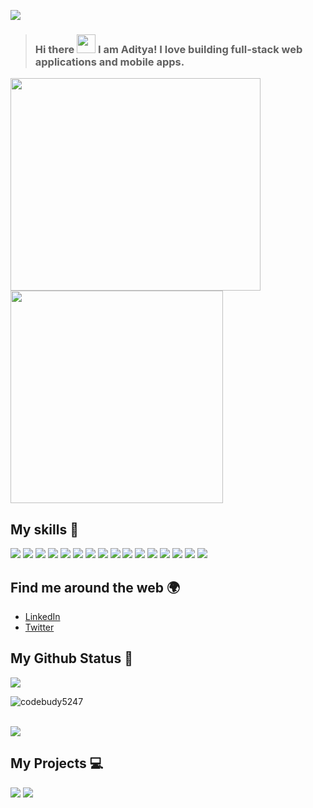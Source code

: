 ![](https://readme-typing-svg.herokuapp.com?font=Montserrat&color=49D3DF&lines=I'm+a+FullStack+Web+Developer;I'm+a+Backend+Developer;I'm+a+Frontend+Developer)

>### Hi there <img src="https://raw.githubusercontent.com/MartinHeinz/MartinHeinz/master/wave.gif" width="30px"> I am Aditya! I love building full-stack web applications and mobile apps.





<a href="https://github.com/codebudy5247/github-readme-stats">
<p align="left">
  <img src="https://github.com/ShyamPraveenSingh/ShyamPraveenSingh/blob/master/me.gif" width=400 height=340>
  <img src="https://github.com/ShyamPraveenSingh/ShyamPraveenSingh/blob/master/new.gif" height=340/>
</p>
</a>

## My skills 🚀

![](https://img.shields.io/badge/HTML5-E34F26?style=for-the-badge&logo=html5&logoColor=white)
![](https://img.shields.io/badge/JavaScript-F7DF1E?style=for-the-badge&logo=javascript&logoColor=black)
![](https://img.shields.io/badge/Node.js-43853D?style=for-the-badge&logo=node.js&logoColor=white)
![](https://img.shields.io/badge/CSS3-1572B6?style=for-the-badge&logo=css3&logoColor=white)
![](https://img.shields.io/badge/Sass-CC6699?style=for-the-badge&logo=sass&logoColor=white)
![](https://img.shields.io/badge/Markdown-000000?style=for-the-badge&logo=markdown&logoColor=white)
![](https://img.shields.io/badge/Express.js-404D59?style=for-the-badge)
![](https://img.shields.io/badge/React-20232A?style=for-the-badge&logo=react&logoColor=61DAFB)
![](https://img.shields.io/badge/Bootstrap-563D7C?style=for-the-badge&logo=bootstrap&logoColor=white)
![](https://img.shields.io/badge/Material--UI-0081CB?style=for-the-badge&logo=material-ui&logoColor=white)
![](https://img.shields.io/badge/Redux-593D88?style=for-the-badge&logo=redux&logoColor=white)
![](https://img.shields.io/badge/jQuery-0769AD?style=for-the-badge&logo=jquery&logoColor=white)
![](https://img.shields.io/badge/Netlify-00C7B7?style=for-the-badge&logo=netlify&logoColor=white)
![](https://img.shields.io/badge/MongoDB-4EA94B?style=for-the-badge&logo=mongodb&logoColor=white)
![](https://img.shields.io/badge/Heroku-430098?style=for-the-badge&logo=heroku&logoColor=white)
![](https://img.shields.io/badge/Google_Cloud-4285F4?style=for-the-badge&logo=google-cloud&logoColor=white)



## Find me around the web 🌍
- [LinkedIn](https://www.linkedin.com/in/aditya-shekhar-937974166)
- [Twitter](https://twitter.com/@adityas44310622)


## My Github Status 🦸

![](https://github-readme-stats.vercel.app/api?username=codebudy5247&show_icons=true&bg_color=45,fc00ff,00dbde&title_color=fff&text_color=fff)
<p align="left"> <img src="https://komarev.com/ghpvc/?username=codebudy5247" alt="codebudy5247" /> </p>
<br>

<a href="https://github.com/codebudy5247/github-readme-stats">
  <img align="center" src="https://github-readme-stats.vercel.app/api/top-langs/?username=codebudy5247&layout=compact&theme=radical" />
</a>

## My Projects 💻

[![](https://github-readme-stats.vercel.app/api/pin/?username=codebudy5247&repo=Eshop&bg_color=45,fc00ff,00dbde&title_color=fff&text_color=fff)](https://github.com/codebudy5247/Eshop)
[![](https://github-readme-stats.vercel.app/api/pin/?username=codebudy5247&repo=Blogs-App&bg_color=45,fc00ff,00dbde&title_color=fff&text_color=fff)](https://github.com/codebudy5247/Blogs-App)
